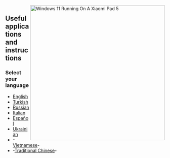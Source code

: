 <img align="right" src="https://raw.githubusercontent.com/erdilS/Port-Windows-11-Xiaomi-Pad-5/main/nabu.png" width="425" alt="Windows 11 Running On A Xiaomi Pad 5">

## Useful applications and instructions

### Select your language

- [English](Additional-materials/Additional-materials-EN.md)
- [Turkish](Additional-materials/Additional-materials-TR.md)
- [Russian](Additional-materials/Additional-materials-RU.md)
- [Italian](Additional-materials/Additional-materials-it.md)
- [Español](Additional-materials/Additional-materials-es.md)
- [Ukrainian](Additional-materials/Additional-materials-uk.md)
- -[Vietnamese](Vietnamese/status.md)-
- -[Traditional Chinese](Traditional%20Chinese/status-tw.md)-

